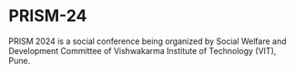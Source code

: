 # PRISM-24
PRISM 2024 is a social conference being organized by Social Welfare and Development Committee of Vishwakarma Institute of Technology (VIT), Pune.
